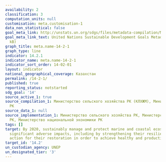 ```yaml
---
availability: 2
classification: 3
computation_units: null
customisation: meta.customisation-1
data_non_statistical: false
goal_meta_link: http://unstats.un.org/sdgs/files/metadata-compilation/Metadata-Goal-14.pdf
goal_meta_link_text: United Nations Sustainable Development Goals Metadata (pdf 288
  kB)
graph_title: meta.name-14-2-1
graph_type: line
indicator: 14.2.1
indicator_name: meta.name-14-2-1
indicator_sort_order: 14-02-01
layout: indicator
national_geographical_coverage: Казахстан
permalink: /14-2-1/
published: true
reporting_status: notstarted
sdg_goal: '14'
source_active_1: true
source_compilation_1: Министерство сельского хозяйства РК (КЛХЖМ), Министерство энергетики
  РК
source_data_1: null
source_implementation_1: Министерство сельского хозяйства РК, Министерство энергетики
  РК, Министерство национальной экономики РК
tags: []
target: By 2020, sustainably manage and protect marine and coastal ecosystems to avoid
  significant adverse impacts, including by strengthening their resilience, and take
  action for their restoration in order to achieve healthy and productive oceans
target_id: '14.2'
un_custodian_agency: UNEP
un_designated_tier: '3'
---
```

